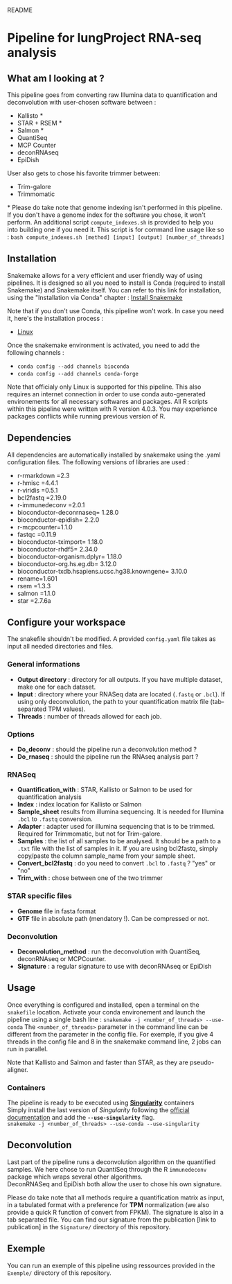README

# Pipeline for lungProject RNA-seq analysis

## What am I looking at ?
This pipeline goes from converting raw Illumina data to quantification and deconvolution with user-chosen software between :
* Kallisto *
* STAR + RSEM *
* Salmon *
* QuantiSeq
* MCP Counter
* deconRNAseq
* EpiDish

User also gets to chose his favorite trimmer between:
* Trim-galore
* Trimmomatic

\* Please do take note that genome indexing isn't performed in this pipeline. If you don't have a genome index for the software you chose, it won't perform. An additional script `compute_indexes.sh` is provided to help you into building one if you need it.
This script is for command line usage like so : `bash compute_indexes.sh [method] [input] [output] [number_of_threads]`

## Installation

Snakemake allows for a very efficient and user friendly way of using pipelines. It is designed so all you need to install is Conda (required to install Snakemake) and Snakemake itself.
You can refer to this link for installation, using the "Installation via Conda" chapter : [Install Snakemake](https://snakemake.readthedocs.io/en/stable/getting_started/installation.html)

Note that if you don't use Conda, this pipeline won't work. In case you need it, here's the installation process :
* [Linux](https://docs.conda.io/projects/conda/en/latest/user-guide/install/linux.html)

Once the snakemake environment is activated, you need to add the following channels :
* `conda config --add channels bioconda`
* `conda config --add channels conda-forge`

Note that officialy only Linux is supported for this pipeline. This also requires an internet connection in order to use conda auto-generated environements for all necessary softwares and packages.
All R scripts within this pipeline were written with R version 4.0.3. You may experience packages conflicts while running previous version of R.

## Dependencies
All dependencies are automatically installed by snakemake using the .yaml configuration files. The following versions of libraries are used : 
* r-rmarkdown =2.3
* r-hmisc =4.4.1
* r-viridis =0.5.1
* bcl2fastq =2.19.0
* r-immunedeconv =2.0.1
* bioconductor-deconrnaseq= 1.28.0
* bioconductor-epidish= 2.2.0
* r-mcpcounter=1.1.0
* fastqc =0.11.9
* bioconductor-tximport= 1.18.0
* bioconductor-rhdf5= 2.34.0
* bioconductor-organism.dplyr= 1.18.0
* bioconductor-org.hs.eg.db= 3.12.0
* bioconductor-txdb.hsapiens.ucsc.hg38.knowngene= 3.10.0
* rename=1.601
* rsem =1.3.3
* salmon =1.1.0
* star =2.7.6a

## Configure your workspace
The snakefile shouldn't be modified. A provided `config.yaml` file takes as input all needed directories and files.

### General informations
 * **Output directory** : directory for all outputs. If you have multiple dataset, make one for each dataset.
 * **Input** : directory where your RNASeq data are located (`.fastq` or `.bcl`). If using only deconvolution, the path to your quantification matrix file (tab-separated TPM values).
 * **Threads** : number of threads allowed for each job.

### Options 
 * **Do_deconv** : should the pipeline run a deconvolution method ?
 * **Do_rnaseq** : should the pipeline run the RNAseq analysis part ?

### RNASeq
 * **Quantification_with** : STAR, Kallisto or Salmon to be used for quantification analysis
 * **Index** : index location for Kallisto or Salmon
 * **Sample_sheet** results from illumina sequencing. It is needed for Illumina `.bcl` to `.fastq` conversion.
 * **Adapter** : adapter used for illumina sequencing that is to be trimmed. Required for Trimmomatic, but not for Trim-galore.
 * **Samples** : the list of all samples to be analysed. It should be a path to a `.txt` file with the list of samples in it. If you are using bcl2fastq, simply copy/paste the column sample_name from your sample sheet.
  * **Convert_bcl2fastq** : do you need to convert `.bcl` to `.fastq` ? "yes" or "no"
  * **Trim_with** : chose between one of the two trimmer 
 
 ### STAR specific files
 * **Genome** file in fasta format
 * **GTF** file in absolute path (mendatory !). Can be compressed or not.
 
### Deconvolution 
  * **Deconvolution_method** : run the deconvolution with QuantiSeq, deconRNAseq or MCPCounter. 
 * **Signature** : a regular signature to use with deconRNAseq or EpiDish
 


## Usage
Once everything is configured and installed, open a terminal on the `snakefile` location.
Activate your conda environement and launch the pipeline using a single bash line :
`snakemake -j <number_of_threads> --use-conda`
The `<number_of_threads>` parameter in the command line can be different from the parameter in the config file. For exemple, if you give 4 threads in the config file and 8 in the snakemake command line, 2 jobs can run in parallel. 

Note that Kallisto and Salmon and faster than STAR, as they are pseudo-aligner.

### Containers
The pipeline is ready to be executed using **[Singularity](https://sylabs.io/singularity/)** containers\
Simply install the last version of _Singularity_ following the [official documentation](https://sylabs.io/guides/3.6/user-guide/quick_start.html#quick-installation-steps) and add the **`--use-singularity`** flag.\
`snakemake -j <number_of_threads> --use-conda --use-singularity`

## Deconvolution
Last part of the pipeline runs a deconvolution algorithm on the quantified samples. 
We here chose to run QuantiSeq through the R `immunedeconv` package which wraps several other algorithms.\
DeconRNASeq and EpiDish both allow the user to chose his own signature. 

Please do take note that all methods require a quantification matrix as input, in a tabulated format with a preference for **TPM** normalization (we also provide a quick R function of convert from FPKM). The signature is also in a tab separated file. You can find our signature from the publication [link to publication] in the `Signature/` directory of this repository.

## Exemple
You can run an exemple of this pipeline using ressources provided in the `Exemple/` directory of this repository.
